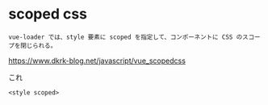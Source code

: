 # scoped css
```
vue-loader では、style 要素に scoped を指定して、コンポーネントに CSS のスコープを閉じられる。
```
https://www.dkrk-blog.net/javascript/vue_scopedcss

これ
```
<style scoped>
```
